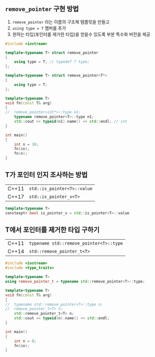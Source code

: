 <style>
r { color: Red }
o { color: Orange }
g { color: Green }
</style>

## `remove_pointer` 구현 방법
1) `remove_pointer` 라는 이름의 구조체 템플릿을 만들고
2) `using type = T` 멤버를 추가
3) 원하는 타입(포인터를 제거한 타입)을 얻을수 있도록 부분 특수화 버전을 제공

```c++
#include <iostream>

template<typename T> struct remove_pointer
{
	using type = T; // typedef T type;
};

template<typename T> struct remove_pointer<T*>
{
	using type = T;
};

template<typename T> 
void fn(const T& arg)
{
//	remove_pointer<int*>::type n1;
	typename remove_pointer<T>::type n1;
	std::cout << typeid(n1).name() << std::endl; // int
}

int main()
{
	int n = 10;
	fn(&n);
	fn(n);
}
```

## T가 포인터 인지 조사하는 방법
|||
|--|--|
|C++11|`std::is_pointer<T>::value`|
|C++17|`std::is_pointer_v<T>`|

```c++
template<typename T>
constexptr bool is_pointer_v = std::is_pointer<T>::value
```

## T에서 포인터를 제거한 타입 구하기

|||
|--|--|
|C++11|`typename std::remove_pointer<T>::type`|
|C++14|`std::remove_pointer_t<T>`|

```c++
#include <iostream>
#include <type_traits>

template<typename T>
using remove_pointer_t = typename std::remove_pointer<T>::type;

template<typename T>
void fn(const T& arg)
{
//	typename std::remove_pointer<T>::type n;
//	remove_pointer_t<T> n;
	std::remove_pointer_t<T> n;
	std::cout << typeid(n).name() << std::endl;
}

int main()
{
	int n = 0;
	fn(&n);
}
```
 